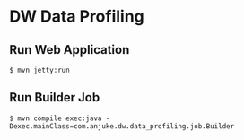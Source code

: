 DW Data Profiling
=================

Run Web Application
-------------------

```
$ mvn jetty:run
```

Run Builder Job
---------------

```
$ mvn compile exec:java -Dexec.mainClass=com.anjuke.dw.data_profiling.job.Builder
```
